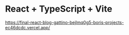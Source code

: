 # React + TypeScript + Vite

https://final-react-blog-gattino-bejlmq0g5-boris-projects-ec46dcdc.vercel.app/
